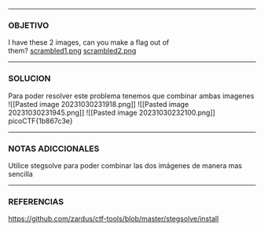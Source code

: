 ----
### OBJETIVO 
I have these 2 images, can you make a flag out of them? [scrambled1.png](https://mercury.picoctf.net/static/1594c3f1980e3fb93df09a6d02f53904/scrambled1.png) [scrambled2.png](https://mercury.picoctf.net/static/1594c3f1980e3fb93df09a6d02f53904/scrambled2.png)

---
### SOLUCION

Para poder resolver este problema tenemos que combinar ambas imagenes 
![[Pasted image 20231030231918.png]]
![[Pasted image 20231030231945.png]]
![[Pasted image 20231030232100.png]]
picoCTF{1b867c3e}

---
### NOTAS ADICCIONALES
Utilice stegsolve para poder combinar las dos imágenes de manera mas sencilla

---
### REFERENCIAS
https://github.com/zardus/ctf-tools/blob/master/stegsolve/install